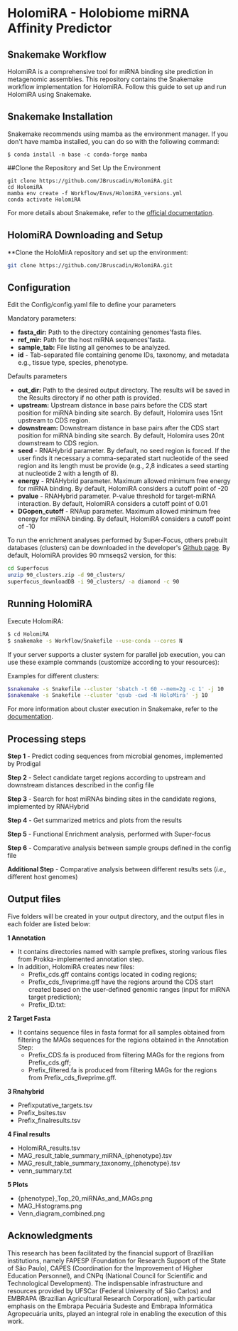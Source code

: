 # HolomiRA - Holobiome miRNA Affinity Predictor

## Snakemake Workflow

HolomiRA is a comprehensive tool for miRNA binding site prediction in metagenomic assemblies. This repository contains the Snakemake workflow implementation for HolomiRA. Follow this guide to set up and run HolomiRA using Snakemake.

## Snakemake Installation
Snakemake recommends using mamba as the environment manager. If you don't have mamba installed, you can do so with the following command:

```shell
$ conda install -n base -c conda-forge mamba
```

##Clone the Repository and Set Up the Environment
```shell
git clone https://github.com/JBruscadin/HolomiRA.git
cd HolomiRA
mamba env create -f Workflow/Envs/HolomiRA_versions.yml
conda activate HolomiRA
```


For more details about Snakemake, refer to the [official documentation](https://snakemake.readthedocs.io/en/stable/index.html).

## HolomiRA Downloading and Setup 
**Clone the HoloMirA repository and set up the environment:

```bash
git clone https://github.com/JBruscadin/HolomiRA.git
```
## Configuration
Edit the Config/config.yaml file to define your parameters

Mandatory parameters:
* **fasta_dir:** Path to the directory containing genomes'fasta files.
* **ref_mir:** Path for the host miRNA sequences'fasta.
* **sample_tab:** File listing all genomes to be analyzed. 
* **id** - Tab-separated file containing genome IDs, taxonomy, and metadata e.g., tissue type, species, phenotype.


Defaults parameters
* **out_dir:**  Path to the desired output directory. The results will be saved in the Results directory if no other path is provided.
* **upstream:** Upstream distance in base pairs before the CDS start position for miRNA binding site search. By default, Holomira uses 15nt upstream to CDS region.
* **downstream:** Downstream distance in base pairs after the CDS start position for miRNA binding site search. By default, Holomira uses 20nt downstream to CDS region.
* **seed** - RNAHybrid parameter. By default, no seed region is forced. If the user finds it necessary a comma-separated start nucleotide of the seed region and its length must be provide (e.g., 2,8 indicates a seed starting at nucleotide 2 with a length of 8).
* **energy** - RNAHybrid parameter. Maximum allowed minimum free energy for miRNA binding. By default, HolomiRA considers a cutoff point of -20
* **pvalue** -  RNAHybrid parameter. P-value threshold for target-miRNA interaction. By default, HolomiRA considers a cutoff point of 0.01
* **DGopen_cutoff** - RNAup parameter. Maximum allowed minimum free energy for miRNA binding. By default, HolomiRA considers a cutoff point of -10


To run the enrichment analyses performed by Super-Focus, others prebuilt databases (clusters) can be downloaded in the developer's [Github page](/https://github.com/metageni/SUPER-FOCUS). By default, HolomiRA provides 90 mmseqs2 version, for this:

```bash
cd Superfocus
unzip 90_clusters.zip -d 90_clusters/
superfocus_downloadDB -i 90_clusters/ -a diamond -c 90
```

## Running HolomiRA

Execute HolomiRA:
```bash
$ cd HolomiRA
$ snakemake -s Workflow/Snakefile --use-conda --cores N 
```
If your server supports a cluster system for parallel job execution, you can use these example commands (customize according to your resources):

Examples for different clusters:
```bash
$snakemake -s Snakefile --cluster 'sbatch -t 60 --mem=2g -c 1' -j 10
$snakemake -s Snakefile --cluster 'qsub -cwd -N HoloMira' -j 10
```
For more information about cluster execution in Snakemake, refer to the [documentation]( https://snakemake.readthedocs.io/en/stable/executing/cluster.html).

## Processing steps

**Step 1** - Predict coding sequences from microbial genomes, implemented by Prodigal

**Step 2** - Select candidate target regions according to upstream and downstream distances described in the config file

**Step 3** - Search for host miRNAs binding sites in the candidate regions, implemented by RNAHybrid

**Step 4** - Get summarized metrics and plots from the results

**Step 5** - Functional Enrichment analysis, performed with Super-focus

**Step 6** - Comparative analysis between sample groups defined in the config file

**Additional Step** - Comparative analysis between different results sets (_i.e.,_ different host genomes)

## Output files

Five folders will be created in your output directory, and the output files in each folder are listed below:

**1 Annotation** 
* It contains directories named with sample prefixes, storing various files from Prokka-implemented annotation step. 
* In addition, HolomiRA creates new files:
  * Prefix_cds.gff contains contigs located in coding regions;
  * Prefix_cds_fiveprime.gff have the regions around the CDS start created based on the user-defined genomic ranges (input for miRNA target prediction);
  * Prefix_ID.txt:
    
**2 Target Fasta** 
* It contains sequence files in fasta format for all samples obtained from filtering the MAGs sequences for the regions obtained in the Annotation Step:
    * Prefix_CDS.fa is produced from filtering MAGs for the regions from Prefix_cds.gff;
    * Prefix_filtered.fa is produced from filtering MAGs for the regions from Prefix_cds_fiveprime.gff.

**3 Rnahybrid** 
* Prefixputative_targets.tsv
* Prefix_bsites.tsv
* Prefix_finalresults.tsv

**4 Final results** 
* HolomiRA_results.tsv
* MAG_result_table_summary_miRNA_{phenotype}.tsv
* MAG_result_table_summary_taxonomy_{phenotype}.tsv
* venn_summary.txt
  
**5 Plots**
* {phenotype}_Top_20_miRNAs_and_MAGs.png
* MAG_Histograms.png
* Venn_diagram_combined.png

## Acknowledgments
This research has been facilitated by the financial support of Brazillian institutions, namely FAPESP (Foundation for Research Support of the State of São Paulo), CAPES (Coordination for the Improvement of Higher Education Personnel), and CNPq (National Council for Scientific and Technological Development). The indispensable infrastructure and resources provided by UFSCar (Federal University of São Carlos) and EMBRAPA (Brazilian Agricultural Research Corporation), with particular emphasis on the Embrapa Pecuária Sudeste and Embrapa Informática Agropecuária units, played an integral role in enabling the execution of this work.


